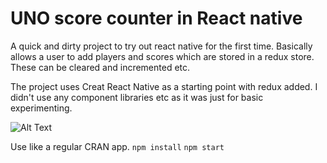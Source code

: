 # UNO score counter in React native

A quick and dirty project to try out react native for the first time. Basically allows a user to add players and scores which are stored in a redux store. These can be cleared and incremented etc.

The project uses Creat React Native as a starting point with redux added. I didn't use any component libraries etc as it was just for basic experimenting.

![Alt Text](https://media.giphy.com/media/5vT8nJ8WispRnAGzAd/giphy.gif)

Use like a regular CRAN app.
`npm install`
`npm start`
